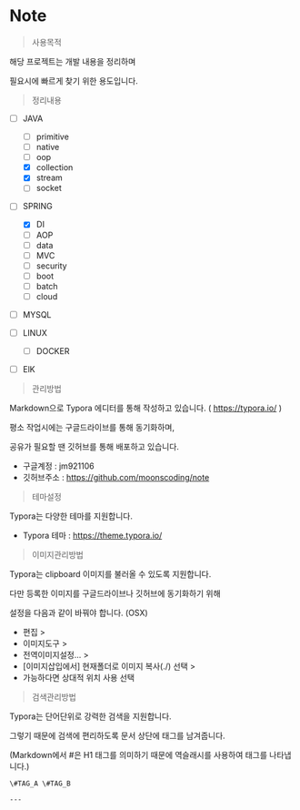 

# Note



> 사용목적

해당 프로젝트는 개발 내용을 정리하며

필요시에 빠르게 찾기 위한 용도입니다.



> 정리내용

- [ ] JAVA
  - [ ] primitive
  - [ ] native
  - [ ] oop
  - [x] collection
  - [x] stream
  - [ ] socket

- [ ] SPRING
  - [x] DI
  - [ ] AOP
  - [ ] data
  - [ ] MVC
  - [ ] security
  - [ ] boot
  - [ ] batch
  - [ ] cloud

- [ ] MYSQL

- [ ] LINUX

  - [ ] DOCKER

- [ ] ElK

  

> 관리방법

Markdown으로 Typora 에디터를 통해 작성하고 있습니다. ( https://typora.io/ )

평소 작업시에는 구글드라이브를 통해 동기화하며, 

공유가 필요할 땐 깃허브를 통해 배포하고 있습니다.

- 구글계정 : jm921106
- 깃허브주소 : https://github.com/moonscoding/note



> 테마설정

Typora는 다양한 테마를 지원합니다.

- Typora 테마 : https://theme.typora.io/



> 이미지관리방법

Typora는 clipboard 이미지를 불러올 수 있도록 지원합니다.

다만 등록한 이미지를 구글드라이브나 깃허브에 동기화하기 위해 

설정을 다음과 같이 바꿔야 합니다. (OSX)

- 편집 > 
- 이미지도구 > 
- 전역이미지설정... > 
- [이미지삽입에서] 현재폴더로 이미지 복사(./) 선택 > 
- 가능하다면 상대적 위치 사용 선택



> 검색관리방법

Typora는 단어단위로 강력한 검색을 지원합니다.

그렇기 때문에 검색에 편리하도록 문서 상단에 태그를 남겨줍니다. 

(Markdown에서 #은 H1 태그를 의미하기 때문에 역슬래시를 사용하여 태그를 나타냅니다.)

```
\#TAG_A \#TAG_B

--- 
```

